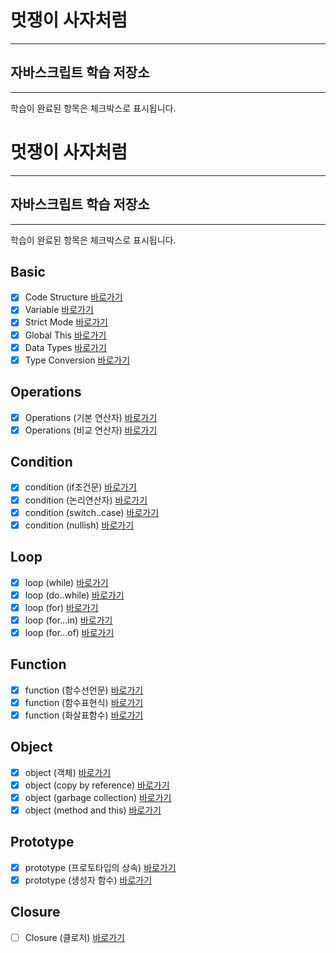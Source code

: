 # 멋쟁이 사자처럼
---
## 자바스크립트 학습 저장소
---

학습이 완료된 항목은 체크박스로 표시됩니다.


# 멋쟁이 사자처럼
---
## 자바스크립트 학습 저장소
---

학습이 완료된 항목은 체크박스로 표시됩니다.

## Basic
- [x] Code Structure [바로가기](https://github.com/pearlKinn/lion-javascript/blob/01.core/client/chapter/core/01.codeStructure.js)
- [x] Variable [바로가기](https://github.com/pearlKinn/lion-javascript/blob/01.core/client/chapter/core/02.variables.js)
- [x] Strict Mode [바로가기](https://github.com/pearlKinn/lion-javascript/blob/01.core/client/chapter/core/03.strictMode.js)
- [x] Global This [바로가기](https://github.com/pearlKinn/lion-javascript/blob/01.core/client/chapter/core/04.globalThis.js)
- [x] Data Types [바로가기](https://github.com/pearlKinn/lion-javascript/blob/01.core/client/chapter/core/05.dataTypes.js)
- [x] Type Conversion [바로가기](https://github.com/pearlKinn/lion-javascript/blob/01.core/client/chapter/core/06.typeConversion.js)

## Operations
- [x] Operations (기본 연산자) [바로가기](https://github.com/pearlKinn/lion-javascript/blob/01.core/client/chapter/core/07-1.operations.js)
- [x] Operations (비교 연산자) [바로가기](https://github.com/pearlKinn/lion-javascript/blob/01.core/client/chapter/core/07-2.operations.js)

## Condition
- [x] condition (if조건문) [바로가기](https://github.com/pearlKinn/lion-javascript/blob/01.core/client/chapter/core/08-1.condition.js)
- [x] condition (논리연산자) [바로가기](https://github.com/pearlKinn/lion-javascript/blob/01.core/client/chapter/core/08-2.condition.js)
- [x] condition (switch..case) [바로가기](https://github.com/pearlKinn/lion-javascript/blob/01.core/client/chapter/core/08-3.condition.js)
- [x] condition (nullish) [바로가기](https://github.com/pearlKinn/lion-javascript/blob/01.core/client/chapter/core/08-4.condition.js)

## Loop
- [x] loop (while) [바로가기](https://github.com/pearlKinn/lion-javascript/blob/01.core/client/chapter/core/09-1.loop.js)
- [x] loop (do..while) [바로가기](https://github.com/pearlKinn/lion-javascript/blob/01.core/client/chapter/core/09-2.loop.js)
- [x] loop (for) [바로가기](https://github.com/pearlKinn/lion-javascript/blob/01.core/client/chapter/core/09-3.loop.js)
- [x] loop (for...in) [바로가기](https://github.com/pearlKinn/lion-javascript/blob/01.core/client/chapter/core/09-4.loop.js)
- [x] loop (for...of) [바로가기](https://github.com/pearlKinn/lion-javascript/blob/01.core/client/chapter/core/09-5.loop.js)

## Function
- [x] function (함수선언문) [바로가기](https://github.com/pearlKinn/lion-javascript/blob/01.core/client/chapter/core/10-1.function.js)
- [x] function (함수표현식) [바로가기](https://github.com/pearlKinn/lion-javascript/blob/01.core/client/chapter/core/10-2.function.js)
- [x] function (화살표함수) [바로가기](https://github.com/pearlKinn/lion-javascript/blob/01.core/client/chapter/core/10-3.function.js)

## Object
- [x] object (객체) [바로가기](https://github.com/pearlKinn/lion-javascript/blob/01.core/client/chapter/core/11-1.object.js)
- [x] object (copy by reference) [바로가기](https://github.com/pearlKinn/lion-javascript/blob/01.core/client/chapter/core/11-2.object.js)
- [x] object (garbage collection) [바로가기](https://github.com/pearlKinn/lion-javascript/blob/01.core/client/chapter/core/11-3.object.js)
- [x] object (method and this) [바로가기](https://github.com/pearlKinn/lion-javascript/blob/01.core/client/chapter/core/11-4.object.js)

## Prototype
- [x] prototype (프로토타입의 상속) [바로가기](https://github.com/pearlKinn/lion-javascript/blob/01.core/client/chapter/core/12-1.prototype.js)
- [x] prototype (생성자 함수) [바로가기](https://github.com/pearlKinn/lion-javascript/blob/01.core/client/chapter/core/12-2.prototype.js)

## Closure
- [ ] Closure (클로저) [바로가기](https://github.com/pearlKinn/lion-javascript/blob/01.core/client/chapter/core/13.closure.js)









